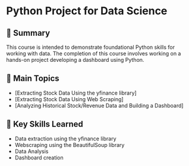 # Python Project for Data Science

## 📄 Summary 
This course is intended to demonstrate foundational Python skills for working with data. The completion of this course involves working on a hands-on project developing a dashboard using Python.

## 📑 Main Topics 
- [Extracting Stock Data Using the yfinance library]
- [Extracting Stock Data Using Web Scraping]
- [Analyzing Historical Stock/Revenue Data and Building a Dashboard]

## 🔑 Key Skills Learned 
- Data extraction using the yfinance library
- Webscraping using the BeautifulSoup library
- Data Analysis
- Dashboard creation

